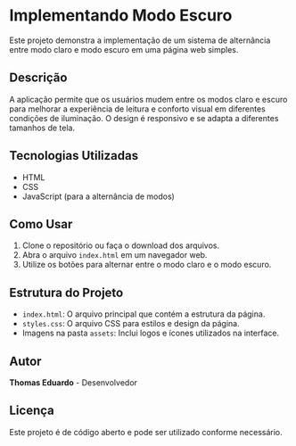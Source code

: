 # Implementando Modo Escuro

Este projeto demonstra a implementação de um sistema de alternância entre modo claro e modo escuro em uma página web simples.

## Descrição

A aplicação permite que os usuários mudem entre os modos claro e escuro para melhorar a experiência de leitura e conforto visual em diferentes condições de iluminação. O design é responsivo e se adapta a diferentes tamanhos de tela.

## Tecnologias Utilizadas

- HTML
- CSS
- JavaScript (para a alternância de modos)

## Como Usar

1. Clone o repositório ou faça o download dos arquivos.
2. Abra o arquivo `index.html` em um navegador web.
3. Utilize os botões para alternar entre o modo claro e o modo escuro.

## Estrutura do Projeto

- `index.html`: O arquivo principal que contém a estrutura da página.
- `styles.css`: O arquivo CSS para estilos e design da página.
- Imagens na pasta `assets`: Inclui logos e ícones utilizados na interface.

## Autor

**Thomas Eduardo** - Desenvolvedor

## Licença

Este projeto é de código aberto e pode ser utilizado conforme necessário.
